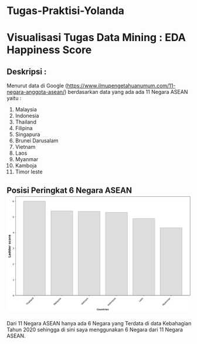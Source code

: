 # Tugas-Praktisi-Yolanda
# Visualisasi Tugas Data Mining : EDA Happiness Score 

## Deskripsi :
Menurut data di Google (https://www.ilmupengetahuanumum.com/11-negara-anggota-asean/) berdasarkan data yang ada ada 11 Negara ASEAN yaitu : 
1. Malaysia
2. Indonesia
3. Thailand
4. Filipina
5. Singapura
6. Brunei Darusalam
7. Vietnam
8. Laos
9. Myanmar
10. Kamboja
11. Timor leste

## Posisi Peringkat 6 Negara ASEAN <img src='https://github.com/YolandaSitompul/Tugas-Praktisi-Yolanda/blob/1cef02849e07171bab80271f449188814ca5b7cb/Datanegara.png'>
Dari 11 Negara ASEAN hanya ada 6 Negara yang Terdata di data Kebahagian Tahun 2020 sehingga di sini saya menggunakan 6 Negara dari 11 Negara ASEAN. 
